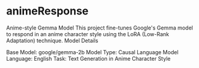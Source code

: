 # animeResponse
Anime-style Gemma Model
This project fine-tunes Google's Gemma model to respond in an anime character style using the LoRA (Low-Rank Adaptation) technique.
Model Details

Base Model: google/gemma-2b
Model Type: Causal Language Model
Language: English
Task: Text Generation in Anime Character Style

